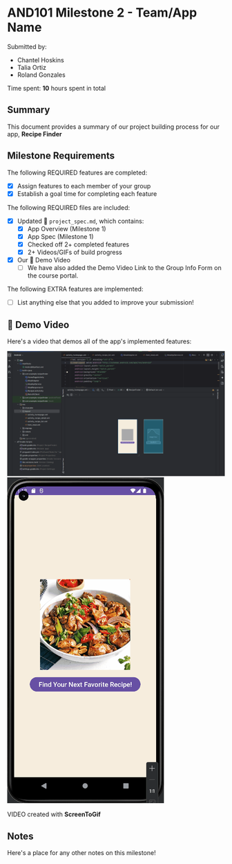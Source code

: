 # AND101 Milestone 2 - **Team/App Name**

Submitted by:
- Chantel Hoskins
- Talia Ortiz
- Roland Gonzales

Time spent: **10** hours spent in total

## Summary

This document provides a summary of our project building process for our app, **Recipe Finder**

## Milestone Requirements

<!-- Please be sure to change the [ ] to [x] for any features you completed.  If a feature is not checked [x], you might miss the points for that item! -->

The following REQUIRED features are completed:

- [x] Assign features to each member of your group
- [x] Establish a goal time for completing each feature

The following REQUIRED files are included:

- [x] Updated 📄 `project_spec.md`, which contains:
  - [X] App Overview (Milestone 1)
  - [X] App Spec (Milestone 1)
  - [x] Checked off 2+ completed features
  - [x] 2+ Videos/GIFs of build progress

- [x] Our 🎥 Demo Video
  - [ ] We have also added the Demo Video Link to the Group Info Form on the course portal.

The following EXTRA features are implemented:

- [ ] List anything else that you added to improve your submission!

## 🎥 Demo Video

Here's a video that demos all of the app's implemented features:

<img src='https://github.com/rgonz0117/RecipeFinder/blob/master/RecipeFinderStartup.gif' title='Video Demo' width='' alt='Video Demo' />
<img src='https://github.com/rgonz0117/RecipeFinder/blob/master/RecipeFinder.gif' title='Video Demo' width='' alt='Video Demo' />

VIDEO created with **ScreenToGif**

## Notes

Here's a place for any other notes on this milestone!
